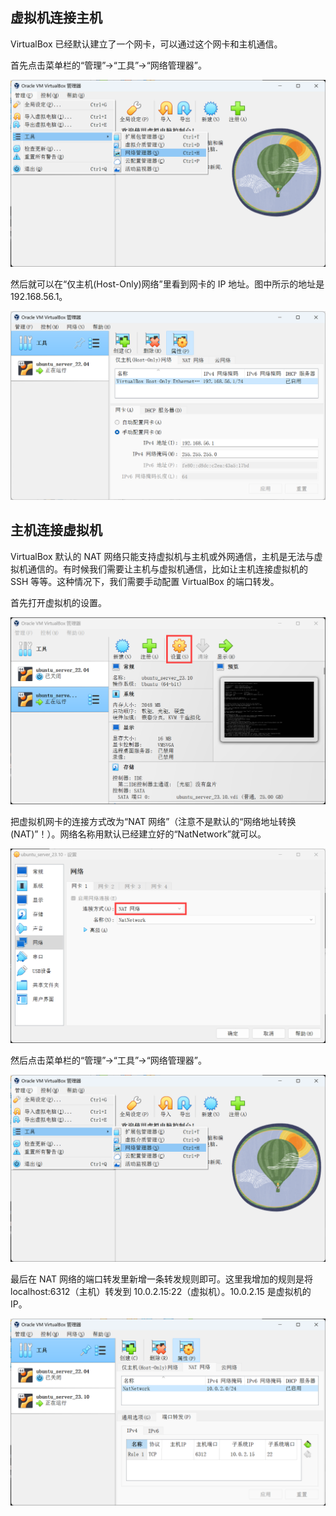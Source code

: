 ## 虚拟机连接主机

VirtualBox 已经默认建立了一个网卡，可以通过这个网卡和主机通信。

首先点击菜单栏的“管理”->“工具”->“网络管理器”。

![](image3.png)

然后就可以在“仅主机(Host-Only)网络”里看到网卡的 IP 地址。图中所示的地址是 192.168.56.1。

![](image5.png)

## 主机连接虚拟机

VirtualBox 默认的 NAT 网络只能支持虚拟机与主机或外网通信，主机是无法与虚拟机通信的。有时候我们需要让主机与虚拟机通信，比如让主机连接虚拟机的 SSH 等等。这种情况下，我们需要手动配置 VirtualBox 的端口转发。

首先打开虚拟机的设置。

![](image1.png)

把虚拟机网卡的连接方式改为“NAT 网络”（注意不是默认的“网络地址转换(NAT)”！）。网络名称用默认已经建立好的“NatNetwork”就可以。

![](image2.png)

然后点击菜单栏的“管理”->“工具”->“网络管理器”。

![](image3.png)

最后在 NAT 网络的端口转发里新增一条转发规则即可。这里我增加的规则是将 localhost:6312（主机）转发到 10.0.2.15:22（虚拟机）。10.0.2.15 是虚拟机的 IP。

![](image4.png)
